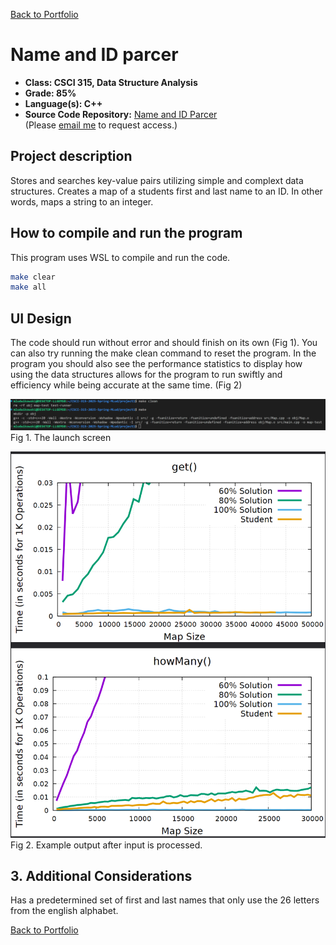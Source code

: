 [Back to Portfolio](./)

Name and ID parcer
===============

-   **Class: CSCI 315, Data Structure Analysis** 
-   **Grade: 85%** 
-   **Language(s): C++** 
-   **Source Code Repository:** [Name and ID Parcer](https://github.com/MichaelLudwikowski/MichaelLudwikowski_CSCI_SPP_project1/tree/main)  
    (Please [email me](mailto:MRLudwikowski@csustudent.net?subject=GitHub%20Access) to request access.)

## Project description

Stores and searches key-value pairs utilizing simple and complext data structures. Creates a map of a students first and last name to an ID. In other words, maps a string to an integer. 

## How to compile and run the program

This program uses WSL to compile and run the code. 

```bash
make clear
make all
```

## UI Design

The code should run without error and should finish on its own (Fig 1). You can also try running the make clean command to reset the program. In the program you should also see the performance statistics to display how using the data structures allows for the program to run swiftly and efficiency while being accurate at the same time. (Fig 2)

![screenshot](images/Project1.2.png)  
Fig 1. The launch screen

![screenshot](images/Project1.1.png)  
Fig 2. Example output after input is processed.

## 3. Additional Considerations

Has a predetermined set of first and last names that only use the 26 letters from the english alphabet. 

[Back to Portfolio](./)
